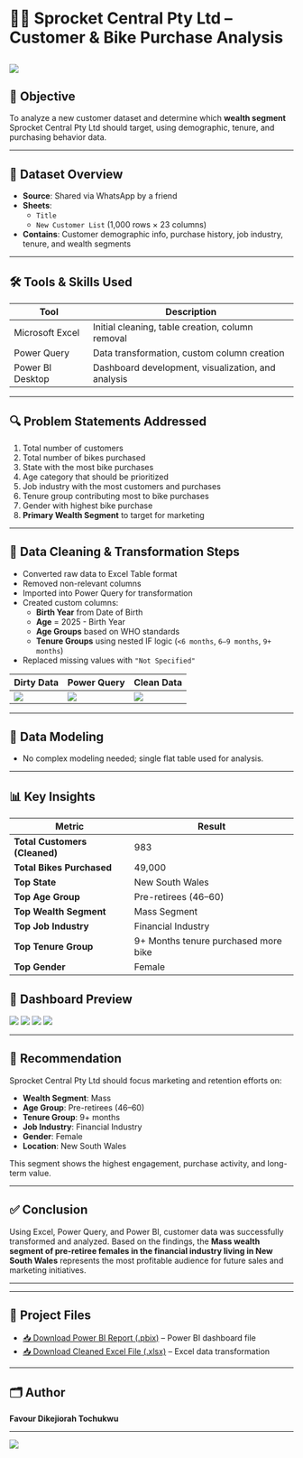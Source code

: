 # 🚴‍♂️ Sprocket Central Pty Ltd – Customer & Bike Purchase Analysis

![](https://github.com/Fav0urDike/Bike-Sales/blob/main/bicycles-for-sale-in-sports-store-photo.jpg)
---
## 🧠 Objective

To analyze a new customer dataset and determine which **wealth segment** Sprocket Central Pty Ltd should target, using demographic, tenure, and purchasing behavior data.

---

## 📁 Dataset Overview

- **Source**: Shared via WhatsApp by a friend  
- **Sheets**:  
  - `Title`  
  - `New Customer List` (1,000 rows × 23 columns)
- **Contains**: Customer demographic info, purchase history, job industry, tenure, and wealth segments

---

## 🛠️ Tools & Skills Used

| Tool | Description |
|------|-------------|
| Microsoft Excel | Initial cleaning, table creation, column removal |
| Power Query | Data transformation, custom column creation |
| Power BI Desktop | Dashboard development, visualization, and analysis |

---

## 🔍 Problem Statements Addressed

1. Total number of customers  
2. Total number of bikes purchased  
3. State with the most bike purchases  
4. Age category that should be prioritized  
5. Job industry with the most customers and purchases  
6. Tenure group contributing most to bike purchases  
7. Gender with highest bike purchase  
8. **Primary Wealth Segment** to target for marketing

---

## 🧼 Data Cleaning & Transformation Steps

- Converted raw data to Excel Table format  
- Removed non-relevant columns  
- Imported into Power Query for transformation  
- Created custom columns:
  - **Birth Year** from Date of Birth
  - **Age** = 2025 - Birth Year
  - **Age Groups** based on WHO standards
  - **Tenure Groups** using nested IF logic (`<6 months`, `6–9 months`, `9+ months`)
- Replaced missing values with `"Not Specified"`

|Dirty Data    | Power Query       | Clean Data|
|--------------|-------------------|-----------|
|![](https://github.com/Fav0urDike/Bike-Sales/blob/main/Unclen.png)         |![](https://github.com/Fav0urDike/Bike-Sales/blob/main/power%20query.png)              |![](https://github.com/Fav0urDike/Bike-Sales/blob/main/clen.png)

---

## 🧱 Data Modeling

- No complex modeling needed; single flat table used for analysis.

---

## 📊 Key Insights

| Metric | Result |
|--------|--------|
| **Total Customers (Cleaned)** | 983 |
| **Total Bikes Purchased** | 49,000 |
| **Top State** | New South Wales |
| **Top Age Group** | Pre-retirees (46–60) |
| **Top Wealth Segment** | Mass Segment |
| **Top Job Industry** | Financial Industry |
| **Top Tenure Group** | 9+ Months tenure purchased more bike |
| **Top Gender** | Female |

## 📸 Dashboard Preview
![](https://github.com/Fav0urDike/Bike-Sales/blob/main/Dashboard.png)
![](https://github.com/Fav0urDike/Bike-Sales/blob/main/Dashboard%20High%20Net%20Worth.png)
![](https://github.com/Fav0urDike/Bike-Sales/blob/main/Dashboard%20%20Affluent.png)
![](https://github.com/Fav0urDike/Bike-Sales/blob/main/Dashboard%20Mass%20Customer.png)

---

## 🎯 Recommendation

Sprocket Central Pty Ltd should focus marketing and retention efforts on:

- **Wealth Segment**: Mass  
- **Age Group**: Pre-retirees (46–60)  
- **Tenure Group**: 9+ months  
- **Job Industry**: Financial Industry  
- **Gender**: Female  
- **Location**: New South Wales  

This segment shows the highest engagement, purchase activity, and long-term value.

---

## ✅ Conclusion

Using Excel, Power Query, and Power BI, customer data was successfully transformed and analyzed. Based on the findings, the **Mass wealth segment of pre-retiree females in the financial industry living in New South Wales** represents the most profitable audience for future sales and marketing initiatives.

---


---

## 📂 Project Files

- [📥 Download Power BI Report (.pbix)](https://github.com/Fav0urDike/Bike-Sales/raw/main/Prj%204.pbix) – Power BI dashboard file  
- [📥 Download Cleaned Excel File (.xlsx)](https://github.com/Fav0urDike/Bike-Sales/raw/main/KPMG_VI_New_raw_data_update_final.xlsx) – Excel data transformation

  
---

## 🗂️ Author

**Favour Dikejiorah Tochukwu**

---

![](https://github.com/Fav0urDike/Bike-Sales/blob/main/thank-you-words-on-notepad-and-office-supplies-free-photo.jpg)
